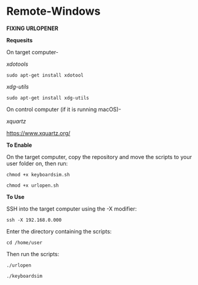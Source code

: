 # Remote-Windows

**FIXING URLOPENER**

**Requesits**

On target computer-

*xdotools*

```sudo apt-get install xdotool```

*xdg-utils*

```sudo apt-get install xdg-utils```

On control computer (if it is running macOS)-

*xquartz*

https://www.xquartz.org/

**To Enable**

On the target computer, copy the repository and move the scripts to your user folder on, then run:

```chmod +x keyboardsim.sh```

```chmod +x urlopen.sh```

**To Use**

SSH into the target computer using the -X modifier:

```ssh -X 192.168.0.000```

Enter the directory containing the scripts:

```cd /home/user```

Then run the scripts:

```./urlopen```

```./keyboardsim```
